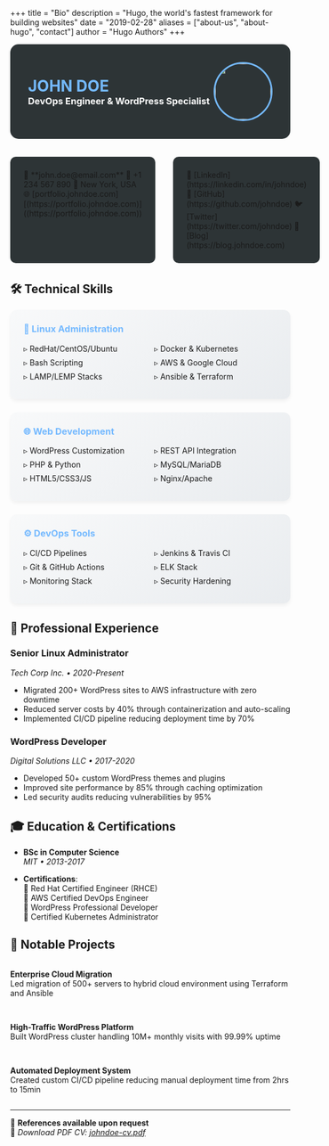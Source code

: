 +++
title = "Bio"
description = "Hugo, the world's fastest framework for building websites"
date = "2019-02-28"
aliases = ["about-us", "about-hugo", "contact"]
author = "Hugo Authors"
+++

<div style="background-color: #2d3436; color: #ffffff; padding: 2rem; border-radius: 15px; margin-bottom: 2rem;">
  <div style="display: flex; justify-content: space-between; align-items: center;">
    <div>
      <h1 style="color: #74b9ff; margin: 0;">JOHN DOE</h1>
      <h3 style="margin: 0;">DevOps Engineer & WordPress Specialist</h3>
    </div>
    <img src="/images/profile.jpg" style="width: 100px; height: 100px; border-radius: 50%; border: 3px solid #74b9ff;">
  </div>
</div>

<div style="display: grid; grid-template-columns: 1fr 1fr; gap: 2rem; margin-bottom: 2rem;">
  <div style="background-color: #2D3436; padding: 1.5rem; border-radius: 10px;">
    📧 **john.doe@email.com**  
    📱 +1 234 567 890  
    📍 New York, USA  
    🌐 [portfolio.johndoe.com][(https://portfolio.johndoe.com)]((https://portfolio.johndoe.com))
  </div>
  
  <div style="background-color: #2D3436; padding: 1.5rem; border-radius: 10px;">
    💼 [LinkedIn](https://linkedin.com/in/johndoe)  
    🐙 [GitHub](https://github.com/johndoe)  
    🐦 [Twitter](https://twitter.com/johndoe)  
    📝 [Blog](https://blog.johndoe.com)
  </div>
</div>

## 🛠 Technical Skills

<div style="display: grid; grid-template-columns: repeat(auto-fit, minmax(300px, 1fr)); gap: 1.5rem; margin-bottom: 2rem;">

<div style="background: linear-gradient(145deg, #f8f9fa 0%, #e9ecef 100%); padding: 1.5rem; border-radius: 12px; box-shadow: 0 4px 6px rgba(0,0,0,0.05);">
  <h3 style="color: #74b9ff; margin-top: 0; display: flex; align-items: center; gap: 0.5rem;">
    🐧 Linux Administration
  </h3>
  <ul style="columns: 2; list-style: none; padding-left: 0; margin: 0;">
    <li style="margin-bottom: 0.5rem;">▹ RedHat/CentOS/Ubuntu</li>
    <li style="margin-bottom: 0.5rem;">▹ Bash Scripting</li>
    <li style="margin-bottom: 0.5rem;">▹ LAMP/LEMP Stacks</li>
    <li style="margin-bottom: 0.5rem;">▹ Docker & Kubernetes</li>
    <li style="margin-bottom: 0.5rem;">▹ AWS & Google Cloud</li>
    <li style="margin-bottom: 0.5rem;">▹ Ansible & Terraform</li>
  </ul>
</div>

<div style="background: linear-gradient(145deg, #f8f9fa 0%, #e9ecef 100%); padding: 1.5rem; border-radius: 12px; box-shadow: 0 4px 6px rgba(0,0,0,0.05);">
  <h3 style="color: #74b9ff; margin-top: 0; display: flex; align-items: center; gap: 0.5rem;">
    🌐 Web Development
  </h3>
  <ul style="columns: 2; list-style: none; padding-left: 0; margin: 0;">
    <li style="margin-bottom: 0.5rem;">▹ WordPress Customization</li>
    <li style="margin-bottom: 0.5rem;">▹ PHP & Python</li>
    <li style="margin-bottom: 0.5rem;">▹ HTML5/CSS3/JS</li>
    <li style="margin-bottom: 0.5rem;">▹ REST API Integration</li>
    <li style="margin-bottom: 0.5rem;">▹ MySQL/MariaDB</li>
    <li style="margin-bottom: 0.5rem;">▹ Nginx/Apache</li>
  </ul>
</div>

<div style="background: linear-gradient(145deg, #f8f9fa 0%, #e9ecef 100%); padding: 1.5rem; border-radius: 12px; box-shadow: 0 4px 6px rgba(0,0,0,0.05);">
  <h3 style="color: #74b9ff; margin-top: 0; display: flex; align-items: center; gap: 0.5rem;">
    ⚙️ DevOps Tools
  </h3>
  <ul style="columns: 2; list-style: none; padding-left: 0; margin: 0;">
    <li style="margin-bottom: 0.5rem;">▹ CI/CD Pipelines</li>
    <li style="margin-bottom: 0.5rem;">▹ Git & GitHub Actions</li>
    <li style="margin-bottom: 0.5rem;">▹ Monitoring Stack</li>
    <li style="margin-bottom: 0.5rem;">▹ Jenkins & Travis CI</li>
    <li style="margin-bottom: 0.5rem;">▹ ELK Stack</li>
    <li style="margin-bottom: 0.5rem;">▹ Security Hardening</li>
  </ul>
</div>

</div>

## 💼 Professional Experience

### **Senior Linux Administrator**  
*Tech Corp Inc. • 2020-Present*  
- Migrated 200+ WordPress sites to AWS infrastructure with zero downtime
- Reduced server costs by 40% through containerization and auto-scaling
- Implemented CI/CD pipeline reducing deployment time by 70%

### **WordPress Developer**  
*Digital Solutions LLC • 2017-2020*  
- Developed 50+ custom WordPress themes and plugins
- Improved site performance by 85% through caching optimization
- Led security audits reducing vulnerabilities by 95%

## 🎓 Education & Certifications

- **BSc in Computer Science**  
  *MIT • 2013-2017*

- **Certifications**:  
  📜 Red Hat Certified Engineer (RHCE)  
  📜 AWS Certified DevOps Engineer  
  📜 WordPress Professional Developer  
  📜 Certified Kubernetes Administrator

## 🚀 Notable Projects

<div style="display: grid; grid-template-columns: repeat(auto-fit, minmax(300px, 1fr)); gap: 1rem;">

**Enterprise Cloud Migration**  
Led migration of 500+ servers to hybrid cloud environment using Terraform and Ansible

**High-Traffic WordPress Platform**  
Built WordPress cluster handling 10M+ monthly visits with 99.99% uptime

**Automated Deployment System**  
Created custom CI/CD pipeline reducing manual deployment time from 2hrs to 15min

</div>

---

📄 **References available upon request**  
🔗 *Download PDF CV: [johndoe-cv.pdf](/docs/johndoe-cv.pdf)*